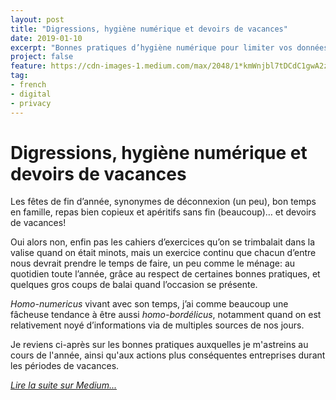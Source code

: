 ```yaml
---
layout: post
title: "Digressions, hygiène numérique et devoirs de vacances"
date: 2019-01-10
excerpt: "Bonnes pratiques d’hygiène numérique pour limiter vos données, leur propagation, en améliorer leur sécurité, leur organisation, leur accès"
project: false
feature: https://cdn-images-1.medium.com/max/2048/1*kmWnjbl7tDCdC1gwA2zUWg.jpeg
tag:
- french
- digital
- privacy
---
```


# Digressions, hygiène numérique et devoirs de vacances

Les fêtes de fin d’année, synonymes de déconnexion (un peu), bon temps en famille, repas bien copieux et apéritifs sans fin (beaucoup)… et devoirs de vacances!

Oui alors non, enfin pas les cahiers d’exercices qu’on se trimbalait dans la valise quand on était minots, mais un exercice continu que chacun d’entre nous devrait prendre le temps de faire, un peu comme le ménage: au quotidien toute l’année, grâce au respect de certaines bonnes pratiques, et quelques gros coups de balai quand l’occasion se présente.

_Homo-numericus_ vivant avec son temps, j’ai comme beaucoup une fâcheuse tendance à être aussi _homo-bordélicus_, notamment quand on est relativement noyé d’informations via de multiples sources de nos jours.

Je reviens ci-après sur les bonnes pratiques auxquelles je m'astreins au cours de l'année, ainsi qu'aux actions plus conséquentes entreprises durant les périodes de vacances.

[*Lire la suite sur Medium...*](https://medium.com/@Romain_Marchand/hygiène-numérique-protection-données-data-cleaning-réduction-sources-d8b4984ba755)
